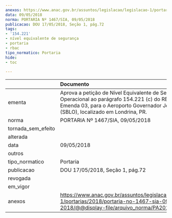 ```yaml
---
anexos: https://www.anac.gov.br/assuntos/legislacao/legislacao-1/portarias/2018/portaria-no-1467-sia-09-05-2018/@@display-file/arquivo_norma/PA2018-1467.pdf
data: 09/05/2018
norma: PORTARIA Nº 1467/SIA, 09/05/2018
publicacao: DOU 17/05/2018, Seção 1, pág.72
tags:
- '154.221'
- nível equivalente de segurança
- portaria
- rbac
tipo_normatico: Portaria
hide: 
- toc 
 
---
```


|                    | Documento                                                                                                                                                                                     |
|:-------------------|:----------------------------------------------------------------------------------------------------------------------------------------------------------------------------------------------|
| ementa             | Aprova a petição de Nível Equivalente de Segurança Operacional ao parágrafo 154.221 (c) do RBAC nº 154, Emenda 03, para o Aeroporto Governador José Richa (SBLO), localizado em Londrina, PR. |
| norma              | PORTARIA Nº 1467/SIA, 09/05/2018                                                                                                                                                              |
| tornada_sem_efeito |                                                                                                                                                                                               |
| alterada           |                                                                                                                                                                                               |
| data               | 09/05/2018                                                                                                                                                                                    |
| outros             |                                                                                                                                                                                               |
| tipo_normatico     | Portaria                                                                                                                                                                                      |
| publicacao         | DOU 17/05/2018, Seção 1, pág.72                                                                                                                                                               |
| revogada           |                                                                                                                                                                                               |
| em_vigor           |                                                                                                                                                                                               |
| anexos             | https://www.anac.gov.br/assuntos/legislacao/legislacao-1/portarias/2018/portaria-no-1467-sia-09-05-2018/@@display-file/arquivo_norma/PA2018-1467.pdf                                          |